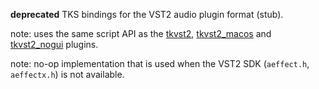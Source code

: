 **deprecated** TKS bindings for the VST2 audio plugin format (stub).

note: uses the same script API as the [tkvst2](../tkvst2/), [tkvst2_macos](../tkvst2_macos) and [tkvst2_nogui](../tkvst2_nogui) plugins.

note: no-op implementation that is used when the VST2 SDK (`aeffect.h`, `aeffectx.h`) is not available.
